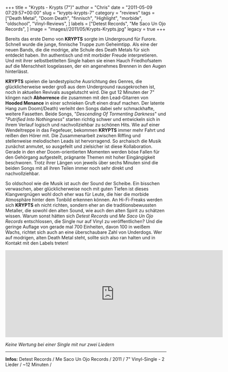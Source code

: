 +++
title = "Krypts - Krypts (7\")"
author = "Chris"
date = "2011-05-09 07:29:57+00:00"
slug = "krypts-krypts-7"
category = "reviews"
tags = ["Death Metal", "Doom Death", "finnisch", "Highlight", "morbide", "oldschool", "Vinyl-Reviews", ]
labels = ["Detest Records", "Me Saco Un Ojo Records", ]
image = "images//2011/05/Krypts-Krypts.jpg"
legacy = true
+++



Bereits das erste Demo von **KRYPTS** sorgte im Underground für Furore. Schnell wurde die junge, finnische Truppe zum Geheimtipp. Als eine der neuen Bands, die die modrige, alte Schule des Death Metals für sich entdeckt haben. Ihn authentisch und mit morbider Freude interpretieren. Und mit ihrer selbstbetitelten Single haben sie einen Hauch Friedhofsatem auf die Menschheit losgelassen, der ein angenehmes Brennen in den Augen hinterlässt.

**KRYPTS** spielen die landestypische Ausrichtung des Genres, die glücklicherweise weder groß aus dem Underground rausgekrochen ist, noch in aktuellen Revivals ausgelutscht wird. Die gut 12 Minuten der 7" klingen nach **Abhorrence** die zusammen mit den Lead-Gitarren von **Hooded Menance** in einer schnieken Gruft einen drauf machen. Der latente Hang zum Doom(/Death) verleiht den Songs dabei sehr schmackhafte, weitere Fassetten. Beide Songs, "_Descending Of Tormenting Darkness_" und "_Putrified Into Nothingness_" starten richtig schwer und entwickeln sich in ihrem Verlauf logisch und nachvollziehbar zu schönen Hits. Wie auf einer Wendeltreppe in das Fegefeuer, bekommen **KRYPTS** immer mehr Fahrt und reißen den Hörer mit.
Die Zusammenarbeit zwischen Riffing und stellenweise melodischen Leads ist hervorragend. So archaisch die Musik zunächst anmutet, so ausgefeilt und zielsicher ist diese Kollaboration. Gerade in den eher Doom-orientierten Momenten werden böse Fallen für den Gehörgang aufgestellt, prägnante Themen mit hoher Eingängigkeit beschworen. Trotz ihrer Längen von jeweils über sechs Minuten sind die beiden Songs mit all ihren Teilen immer noch sehr direkt und nachvollziehbar.

So oldschool wie die Musik ist auch der Sound der Scheibe. Ein bisschen verwaschen, aber glücklicherweise noch mit guten Tiefen ist dieses Klangvergnügen wohl doch eher was für Leute, die hier die morbide Atmosphäre hinter dem Tonbild erkennen können. An Hi-Fi-Freaks werden sich **KRYPTS** eh nicht richten, sondern eher an die traditionsbewussten Metaller, die sowohl den alten Sound, wie auch den alten Spirit zu schätzen wissen. Warum sonst hätten sich _Detest Records_ und _Me Saco Un Ojo Records_ entschlossen, die Single nur auf Vinyl zu veröffentlichen? Und die geringe Auflage von gerade mal 700 Einheiten, davon 100 in weißem Wachs, richtet sich auch an eine überschaubare Zahl von Underdogs. Wer auf modrigen, alten Death Metal steht, sollte sich also ran halten und in Kontakt mit den Labels treten!

<iframe allowfullscreen="" frameborder="0" height="273" src="http://www.youtube.com/embed/0BzMAOlwp8Q" width="680"></iframe>

_Keine Wertung bei einer Single mit nur zwei Liedern_



---
**Infos:**
Detest Records / Me Saco Un Ojo Records / 2011 / 
7" Vinyl-Single - 2 Lieder / ~12 Minuten / 
